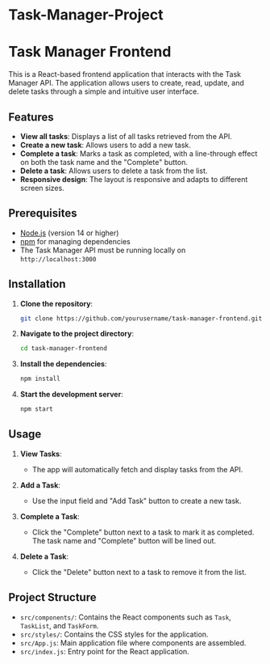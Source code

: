 # Task-Manager-Project

# Task Manager Frontend

This is a React-based frontend application that interacts with the Task Manager API. The application allows users to create, read, update, and delete tasks through a simple and intuitive user interface.

## Features

- **View all tasks**: Displays a list of all tasks retrieved from the API.
- **Create a new task**: Allows users to add a new task.
- **Complete a task**: Marks a task as completed, with a line-through effect on both the task name and the "Complete" button.
- **Delete a task**: Allows users to delete a task from the list.
- **Responsive design**: The layout is responsive and adapts to different screen sizes.

## Prerequisites

- [Node.js](https://nodejs.org/) (version 14 or higher)
- [npm](https://www.npmjs.com/) for managing dependencies
- The Task Manager API must be running locally on `http://localhost:3000`

## Installation

1. **Clone the repository**:

   ```bash
   git clone https://github.com/yourusername/task-manager-frontend.git

2. **Navigate to the project directory**:

   ```bash
   cd task-manager-frontend

3. **Install the dependencies**:

   ```bash
   npm install

4. **Start the development server**:

   ```bash
   npm start
   
## Usage

1. **View Tasks**:
   - The app will automatically fetch and display tasks from the API.

2. **Add a Task**:
   - Use the input field and "Add Task" button to create a new task.

3. **Complete a Task**:
   - Click the "Complete" button next to a task to mark it as completed. The task name and "Complete" button will be lined out.

4. **Delete a Task**:
   - Click the "Delete" button next to a task to remove it from the list.

## Project Structure

- `src/components/`: Contains the React components such as `Task`, `TaskList`, and `TaskForm`.
- `src/styles/`: Contains the CSS styles for the application.
- `src/App.js`: Main application file where components are assembled.
- `src/index.js`: Entry point for the React application.

 
 
